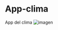 # App-clima
App del clima
![imagen](https://user-images.githubusercontent.com/90072739/194465278-4e8c8615-80f8-4fcb-a207-4922e258bdcd.png)
